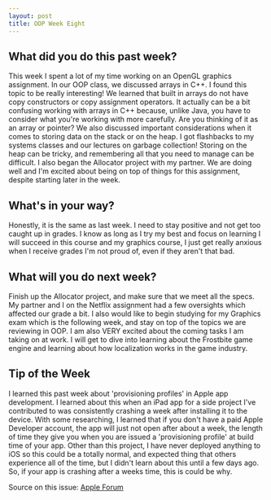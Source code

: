 ```yaml
---
layout: post
title: OOP Week Eight
---
```


## What did you do this past week?
This week I spent a lot of my time working on an OpenGL graphics assignment. In our OOP class, we discussed arrays in C++. I found this 
topic to be really interesting! We learned that built in arrays do not have copy constructors or copy assignment operators. It actually
can be a bit confusing working with arrays in C++ because, unlike Java, you have to consider what you're working with more carefully. Are you
thinking of it as an array or pointer?
We also discussed important considerations when it comes to storing data on the stack or on the heap. I got flashbacks to 
my systems classes and our lectures on garbage collection! Storing on the heap can be tricky, and remembering all that you need
to manage can be difficult.
I also began the Allocator project with my partner. We are doing well and I'm excited about being on top of things for this assignment, 
despite starting later in the week.

## What's in your way?
Honestly, it is the same as last week. I need to stay positive and not get too caught up in grades. I know as long as I try my
best and focus on learning I will succeed in this course and my graphics course, I just get really anxious when I receive grades I'm not proud of, even 
if they aren't that bad.


## What will you do next week?
Finish up the Allocator project, and make sure that we meet all the specs. My partner and I on the Netflix assignment had a few
oversights which affected our grade a bit. I also would like to begin studying for my Graphics exam which is the following week, and 
stay on top of the topics we are reviewing in OOP.
I am also VERY excited about the coming tasks I am taking on at work. I will get to dive into learning about the Frostbite game engine
and learning about how localization works in the game industry.

## Tip of the Week
I learned this past week about 'provisioning profiles' in Apple app development. I learned about this when an iPad app for a side
project I've contributed to was consistently crashing a week after installing it to the device. With some researching, I learned 
that if you don't have a paid Apple Developer account, the app will just not open after about a week, the length of time they give
you when you are issued a 'provisioning profile' at build time of your app. 
Other than this project, I have never deployed anything to iOS so this could be a totally normal, and expected thing that others
experience all of the time, but I didn't learn about this until a few days ago. So, if your app is crashing after a weeks time, this is could be why.

Source on this issue: [Apple Forum](https://forums.developer.apple.com/thread/51527)
